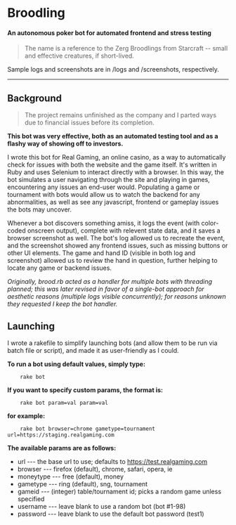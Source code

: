 # Broodling #
#### An autonomous poker bot for automated frontend and stress testing ####
> The name is a reference to the Zerg Broodlings from Starcraft -- small and effective creatures, if short-lived.

Sample logs and screenshots are in /logs and /screenshots, respectively.

----------------------------------------------------

## Background ##
> The project remains unfinished as the company and I parted ways due to financial issues before its completion.

**This bot was very effective, both as an automated testing tool and as a flashy way of showing off to investors.**

I wrote this bot for Real Gaming, an online casino, as a way to automatically check for issues with both the website and the game itself.  It's written in Ruby and uses Selenium to interact directly with a browser.  In this way, the bot simulates a user navigating through the site and playing in games, encountering any issues an end-user would.  Populating a game or tournament with bots would allow us to watch the backend for any abnormalities, as well as see any javascript, frontend or gameplay issues the bots may uncover.

Whenever a bot discovers something amiss, it logs the event (with color-coded onscreen output), complete with relevent state data, and it saves a browser screenshot as well.  The bot's log allowed us to recreate the event, and the screenshot showed any frontend issues, such as missing buttons or other UI elements.  The game and hand ID (visible in both log and screenshot) allowed us to review the hand in question, further helping to locate any game or backend issues.

*Originally, brood.rb acted as a handler for multiple bots with threading planned; this was later revised in favor of a single-bot approach for aesthetic reasons (multiple logs visible concurrently); for reasons unknown they requested I keep the bot handler.*

## Launching ##
I wrote a rakefile to simplify launching bots (and allow them to be run via batch file or script), and made it as user-friendly as I could.

**To run a bot using default values, simply type:**

        rake bot

**If you want to specify custom params, the format is:**

        rake bot param=val param=val

**for example:**

        rake bot browser=chrome gametype=tournament url=https://staging.realgaming.com

**The available params are as follows:**
* url        --- the base url to use; defaults to https://test.realgaming.com
* browser    --- firefox (default), chrome, safari, opera, ie
* moneytype  --- free (default), money
* gametype   --- ring (default), sng, tournament
* gameid     --- (integer) table/tournament id;  picks a random game unless specified
* username   --- leave blank to use a random bot (bot #1-98)
* password   --- leave blank to use the default bot password (test1)

